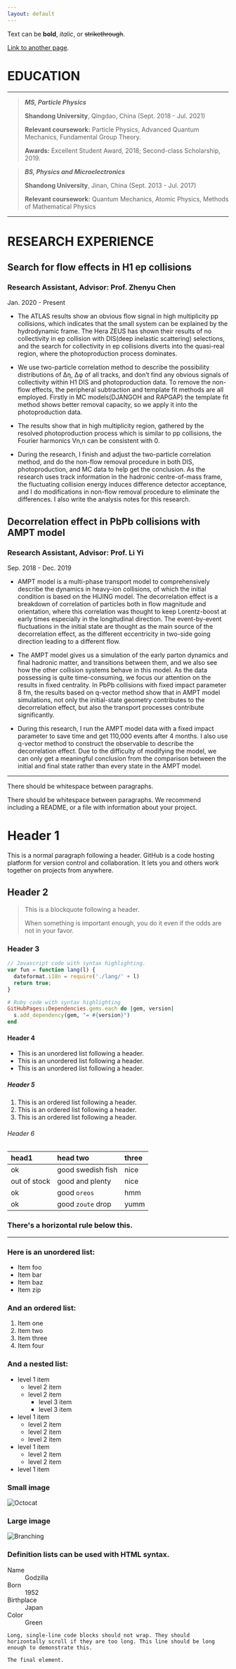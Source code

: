 ```yaml
---
layout: default
---
```


Text can be **bold**, _italic_, or ~~strikethrough~~.

[Link to another page](./another-page.html).

# EDUCATION
-------------------------------
>  **_MS, Particle Physics_**
>
>    **Shandong University**, Qingdao, China (Sept. 2018 - Jul. 2021)
>
>    **Relevant coursework:** Particle Physics, Advanced Quantum Mechanics, Fundamental Group Theory.
>
>    **Awards:** Excellent Student Award, 2018; Second-class Scholarship, 2019.


>  **_BS, Physics and Microelectronics_**
>
>    **Shandong University**, Jinan, China (Sept. 2013 - Jul. 2017)
>
>    **Relevant coursework:** Quantum Mechanics, Atomic Physics, Methods of Mathematical Physics

------------------------------
# RESEARCH EXPERIENCE

## Search for flow effects in H1 ep collisions
### Research Assistant, Advisor: Prof. Zhenyu Chen 
Jan. 2020 - Present

*  The ATLAS results show an obvious flow signal in high multiplicity pp collisions, which indicates that the small system can be explained by the hydrodynamic frame. The Hera ZEUS has shown their results of no collectivity in ep collision with DIS(deep inelastic scattering) selections, and the search for collectivity in ep collisions diverts into the quasi-real region, where the photoproduction process dominates.

*  We use two-particle correlation method to describe the possibility distributions of ∆η, ∆φ of all tracks, and don’t find any obvious signals of collectivity within H1 DIS and photoproduction data. To remove the non-flow effects, the peripheral subtraction and template fit methods are all employed. Firstly in MC models(DJANGOH and RAPGAP) the template fit method shows better removal capacity, so we apply it into the photoproduction data.


*  The results show that in high multiplicity region, gathered by the resolved photoproduction process which is similar to pp collisions, the Fourier harmonics Vn,n can be consistent with 0.

*  During the research, I finish and adjust the two-particle correlation method, and do the non-flow removal procedure in both DIS, photoproduction, and MC data to help get the conclusion. As the research uses track information in the hadronic centre-of-mass frame, the fluctuating collision energy induces difference detector acceptance, and I do modifications in non-flow removal procedure to eliminate the differences. I also write the analysis notes for this research.


## Decorrelation effect in PbPb collisions with AMPT model
### Research Assistant, Advisor: Prof. Li Yi
Sep. 2018 - Dec. 2019

*  AMPT model is a multi-phase transport model to comprehensively describe the dynamics in heavy-ion collisions, of which the initial condition is based on the HIJING model. The decorrelation effect is a breakdown of correlation of particles both in flow magnitude and orientation, where this correlation was thought to keep Lorentz-boost at early times especially in the longitudinal direction. The event-by-event fluctuations in the initial state are thought as the main source of the decorrelation effect, as the different eccentricity in two-side going direction leading to a different flow.

*  The AMPT model gives us a simulation of the early parton dynamics and final hadronic matter, and transitions between them, and we also see how the other collision systems behave in this model. As the data possessing is quite time-consuming, we focus our attention on the results in fixed centrality. In PbPb collisions with fixed impact parameter 8 fm, the results based on q-vector method show that in AMPT model simulations, not only the initial-state geometry contributes to the decorrelation effect, but also the transport processes contribute significantly.

*  During this research, I run the AMPT model data with a fixed impact parameter to save time and get 110,000 events after 4 months. I also use q-vector method to construct the observable to describe the decorrelation effect. Due to the difficulty of modifying the model, we can only get a meaningful conclusion from the comparison between the initial and final state rather than every state in the AMPT model.

-----
There should be whitespace between paragraphs.

There should be whitespace between paragraphs. We recommend including a README, or a file with information about your project.

# Header 1

This is a normal paragraph following a header. GitHub is a code hosting platform for version control and collaboration. It lets you and others work together on projects from anywhere.

## Header 2

> This is a blockquote following a header.
>
> When something is important enough, you do it even if the odds are not in your favor.

### Header 3

```js
// Javascript code with syntax highlighting.
var fun = function lang(l) {
  dateformat.i18n = require('./lang/' + l)
  return true;
}
```

```ruby
# Ruby code with syntax highlighting
GitHubPages::Dependencies.gems.each do |gem, version|
  s.add_dependency(gem, "= #{version}")
end
```

#### Header 4

*   This is an unordered list following a header.
*   This is an unordered list following a header.
*   This is an unordered list following a header.

##### Header 5

1.  This is an ordered list following a header.
2.  This is an ordered list following a header.
3.  This is an ordered list following a header.

###### Header 6

| head1        | head two          | three |
|:-------------|:------------------|:------|
| ok           | good swedish fish | nice  |
| out of stock | good and plenty   | nice  |
| ok           | good `oreos`      | hmm   |
| ok           | good `zoute` drop | yumm  |

### There's a horizontal rule below this.

* * *

### Here is an unordered list:

*   Item foo
*   Item bar
*   Item baz
*   Item zip

### And an ordered list:

1.  Item one
1.  Item two
1.  Item three
1.  Item four

### And a nested list:

- level 1 item
  - level 2 item
  - level 2 item
    - level 3 item
    - level 3 item
- level 1 item
  - level 2 item
  - level 2 item
  - level 2 item
- level 1 item
  - level 2 item
  - level 2 item
- level 1 item

### Small image

![Octocat](https://github.githubassets.com/images/icons/emoji/octocat.png)

### Large image

![Branching](https://guides.github.com/activities/hello-world/branching.png)


### Definition lists can be used with HTML syntax.

<dl>
<dt>Name</dt>
<dd>Godzilla</dd>
<dt>Born</dt>
<dd>1952</dd>
<dt>Birthplace</dt>
<dd>Japan</dd>
<dt>Color</dt>
<dd>Green</dd>
</dl>

```
Long, single-line code blocks should not wrap. They should horizontally scroll if they are too long. This line should be long enough to demonstrate this.
```

```
The final element.
```
